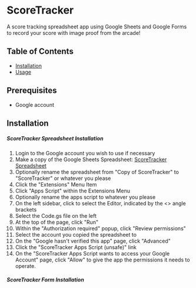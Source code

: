 # ScoreTracker

A score tracking spreadsheet app using Google Sheets and Google Forms to record your score with image proof from the arcade!

## Table of Contents

- [Installation](#installation)
- [Usage](#usage)
## Prerequisites

- Google account
## Installation

##### ScoreTracker Spreadsheet Installation

1. Login to the Google account you wish to use if necessary
2. Make a copy of the Google Sheets Spreadsheet: [ScoreTracker Spreadsheet](https://docs.google.com/spreadsheets/d/1z6fChDwsy2vfuOqQu2Jls9vTPYpGyx3AvhEi9Dn5cfg/copy) 
3. Optionally rename the spreadsheet from "Copy of ScoreTracker" to "ScoreTracker" or whatever you please
4. Click the "Extensions" Menu Item
5. Click "Apps Script" within the Extensions Menu
6. Optionally rename the apps script to whatever you please
7. On the left sidebar, click to select the Editor, indicated by the <> angle brackets
8. Select the Code.gs file on the left
9. At the top of the page, click "Run"
10. Within the "Authorization required" popup, click "Review permissions"
11. Select the account you copied the spreadsheet to
12. On the "Google hasn't verified this app" page, click "Advanced"
13. Click the "ScoreTracker Apps Script (unsafe)" link
14. On the "ScoreTracker Apps Script wants to access your Google Account" page, click "Allow" to give the app the permissions it needs to operate.

##### ScoreTracker Form Installation